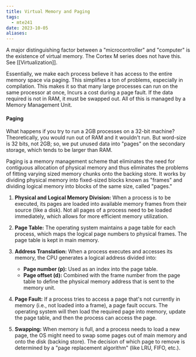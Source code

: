 ```yaml
---
title: Virtual Memory and Paging
tags:
  - mte241
date: 2023-10-05
aliases:
---
```

A major distinguishing factor between a "microcontroller" and "computer" is the existence of virtual memory. The Cortex M series does not have this. See [[Virtualization]].

Essentially, we make each process believe it has access to the entire memory space via paging. This simplifies a ton of problems, especially in compilation. This makes it so that many large processes can run on the same processor at once, Incurs a cost during a page fault. If the data required is not in RAM, it must be swapped out. All of this is managed by a Memory Management Unit.

#### Paging
What happens if you try to run a 2GB processes on a 32-bit machine? Theoretically, you would run out of RAM and it wouldn't run. But word-size is 32 bits, not 2GB; so, we put unused data into "pages" on the secondary storage, which tends to be larger than RAM.

Paging is a memory management scheme that eliminates the need for contiguous allocation of physical memory and thus eliminates the problems of fitting varying sized memory chunks onto the backing store. It works by dividing physical memory into fixed-sized blocks known as "frames" and dividing logical memory into blocks of the same size, called "pages."


1. **Physical and Logical Memory Division:** When a process is to be executed, its pages are loaded into available memory frames from their source (like a disk). Not all pages of a process need to be loaded immediately, which allows for more efficient memory utilization.
    
2. **Page Table:** The operating system maintains a page table for each process, which maps the logical page numbers to physical frames. The page table is kept in main memory.
    
3. **Address Translation:** When a process executes and accesses its memory, the CPU generates a logical address divided into:
    
    - **Page number (p):** Used as an index into the page table.
    - **Page offset (d):** Combined with the frame number from the page table to define the physical memory address that is sent to the memory unit.

4. **Page Fault:** If a process tries to access a page that's not currently in memory (i.e., not loaded into a frame), a page fault occurs. The operating system will then load the required page into memory, update the page table, and then the process can access the page.
    
5. **Swapping:** When memory is full, and a process needs to load a new page, the OS might need to swap some pages out of main memory and onto the disk (backing store). The decision of which page to remove is determined by a "page replacement algorithm" (like LRU, FIFO, etc.).